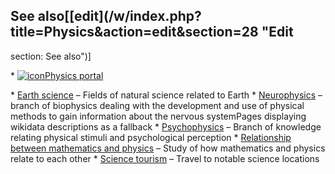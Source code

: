 ## See also[[edit](/w/index.php?title=Physics&action=edit&section=28 "Edit
section: See also")]

 \* [![icon](//upload.wikimedia.org/wikipedia/commons/thumb/6/6f/Stylised\_atom\_with\_three\_Bohr\_model\_orbits\_and\_stylised\_nucleus.svg/25px-Stylised\_atom\_with\_three\_Bohr\_model\_orbits\_and\_stylised\_nucleus.svg.png)](/wiki/File:Stylised\_atom\_with\_three\_Bohr\_model\_orbits\_and\_stylised\_nucleus.svg)[Physics portal](/wiki/Portal:Physics "Portal:Physics")

 \* [Earth science](/wiki/Earth\_science "Earth science") – Fields of natural science related to Earth
 \* [Neurophysics](/wiki/Neurophysics "Neurophysics") – branch of biophysics dealing with the development and use of physical methods to gain information about the nervous systemPages displaying wikidata descriptions as a fallback
 \* [Psychophysics](/wiki/Psychophysics "Psychophysics") – Branch of knowledge relating physical stimuli and psychological perception
 \* [Relationship between mathematics and physics](/wiki/Relationship\_between\_mathematics\_and\_physics "Relationship between mathematics and physics") – Study of how mathematics and physics relate to each other
 \* [Science tourism](/wiki/Science\_tourism "Science tourism") – Travel to notable science locations
